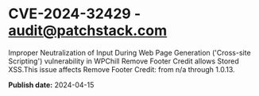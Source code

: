 # CVE-2024-32429 - audit@patchstack.com

Improper Neutralization of Input During Web Page Generation ('Cross-site Scripting') vulnerability in WPChill Remove Footer Credit allows Stored XSS.This issue affects Remove Footer Credit: from n/a through 1.0.13.



**Publish date:** 2024-04-15
